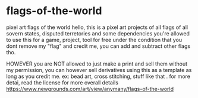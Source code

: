 # flags-of-the-world
pixel art flags of the world
hello, this is a pixel art projects of all flags of all sovern states, disputed terretories and some dependencies 
you're allowed to use this for a game, project, tool for free under the condition that you dont remove my "flag" and credit me, you can add and subtract other flags tho.

HOWEVER you are NOT allowed to just make a print and sell them without my permission, you can however sell derivatives using this as a template as long as you credit me. ex: bead art, cross stitching, stuff like that .
for more detai, read the license
for more overall details https://www.newgrounds.com/art/view/anymany/flags-of-the-world
